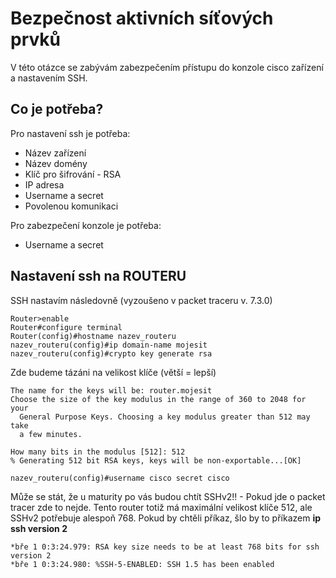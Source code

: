 # Bezpečnost aktivních síťových prvků
V této otázce se zabývám zabezpečením přístupu do konzole cisco zařízení a nastavením SSH.

## Co je potřeba?
Pro nastavení ssh je potřeba:
- Název zařízení
- Název domény
- Klíč pro šifrování - RSA
- IP adresa
- Username a secret
- Povolenou komunikaci

Pro zabezpečení konzole je potřeba:
- Username a secret

## Nastavení ssh na ROUTERU
SSH nastavím následovně (vyzoušeno v packet traceru v. 7.3.0)
```
Router>enable
Router#configure terminal
Router(config)#hostname nazev_routeru
nazev_routeru(config)#ip domain-name mojesit
nazev_routeru(config)#crypto key generate rsa 
```
Zde budeme tázáni na velikost klíče (větší = lepší)

```
The name for the keys will be: router.mojesit
Choose the size of the key modulus in the range of 360 to 2048 for your
  General Purpose Keys. Choosing a key modulus greater than 512 may take
  a few minutes.

How many bits in the modulus [512]: 512
% Generating 512 bit RSA keys, keys will be non-exportable...[OK]
```
```
nazev_routeru(config)#username cisco secret cisco
```
Může se stát, že u maturity po vás budou chtít SSHv2!! -  Pokud jde o packet tracer
zde to nejde. Tento router totiž má maximální velikost klíče 512, ale SSHv2 potřebuje alespoň 768.
Pokud by chtěli příkaz, šlo by to příkazem **ip ssh version 2**
```
*bře 1 0:3:24.979: RSA key size needs to be at least 768 bits for ssh version 2
*bře 1 0:3:24.980: %SSH-5-ENABLED: SSH 1.5 has been enabled
```